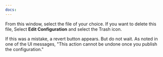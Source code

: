 ```yaml
---
docs:
---
```


From this window, select the file of your choice. If you want to delete this
file, Select **Edit Configuration** and select the Trash icon.

If this was a mistake, a revert button appears. But do not wait. As noted in
one of the UI messages, "This action cannot be undone once you publish the
configuration."
